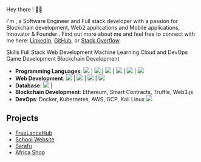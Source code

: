 Hey there ! :vampire_man:

I'm , a Software Engineer and Full stack developer with a passion for Blockchain development, Web2 applications and Mobile applications, Innovator & Founder .
Find out more about me and feel free to connect with me here:
[LinkedIn](https://www.linkedin.com/in/moses-ochieng-656b481b7/), [GitHub](https://github.com/MosesOchieng?tab=followers), or [Stack Overflow](https://stackoverflow.com/users/16035360/wizard)

Skills
Full Stack Web Development
Machine Learning
Cloud and DevOps
Game Development
Blockchain Development

- **Programming Languages**: [<img src="https://img.icons8.com/color/24/000000/php.png"/>](https://www.php.net/) |  [<img src="https://img.icons8.com/color/24/000000/java-coffee-cup-logo.png"/>](https://www.java.com/en/) | [<img src="https://img.icons8.com/color/24/000000/flutter.png"/>](https://flutter.dev/) | [<img src="https://img.icons8.com/color/24/000000/html-5.png"/>](https://developer.mozilla.org/en-US/docs/Web/HTML) | [<img src="https://img.icons8.com/color/24/000000/css3.png"/>](https://developer.mozilla.org/en-US/docs/Web/CSS) |  [<img src="https://img.icons8.com/color/24/000000/javascript--v1.png"/>](https://developer.mozilla.org/en-US/docs/Web/JavaScript)
- **Web Development**: [<img src="https://img.icons8.com/fluency/24/000000/laravel.png"/>](https://laravel.com/) |  [<img src="https://img.icons8.com/color/24/000000/spring-logo.png"/>](https://spring.io/projects/spring-boot) | [<img src="https://img.icons8.com/color/24/000000/react-native.png"/>](https://reactnative.dev/) | [<img src="https://img.icons8.com/color/24/000000/firebase.png"/>](https://firebase.google.com/)
- **Database**:  [<img src="https://img.icons8.com/fluency/24/000000/mysql-logo.png"/>](https://www.mysql.com/) |
- **Blockchain Development**: Ethereum, Smart Contracts, Truffle, Web3.js 
- **DevOps**: Docker, Kubernetes, AWS, GCP, Kali Linux [<img src="https://img.icons8.com/color/24/000000/kali-linux.png"/>](https://www.kali.org/)

## Projects

- [FreeLanceHub](https://github.com/MosesOchieng/Cartoon-City)
- [School Website](https://github.com/MosesOchieng/Eunadsa)
- [Sarafu](https://github.com/MosesOchieng/Sarafuink)
- [Africa Shop](https://github.com/MosesOchieng/Africa-shop)

